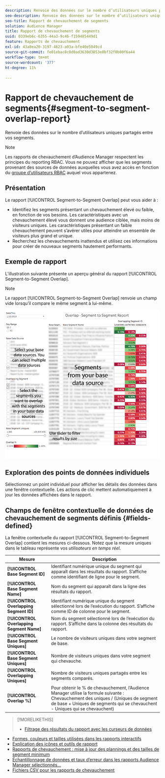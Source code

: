 ```yaml
---
description: Renvoie des données sur le nombre d’utilisateurs uniques partagés entre vos segments.
seo-description: Renvoie des données sur le nombre d’utilisateurs uniques partagés entre vos segments.
seo-title: Rapport de chevauchement de segments
solution: Audience Manager
title: Rapport de chevauchement de segments
uuid: 0339eb6c-6355-44a3-9c46-f159485449d1
feature: Rapports de chevauchement
exl-id: 43a8ea20-3197-4623-a03a-bfe40e5049cd
source-git-commit: fe01ebac8c0d0ad3630d3853e0bf32f0b00f6a44
workflow-type: tm+mt
source-wordcount: '377'
ht-degree: 11%

---
```


# Rapport de chevauchement de segments{#segment-to-segment-overlap-report}

Renvoie des données sur le nombre d’utilisateurs uniques partagés entre vos segments.

>[!NOTE]
>
>Les rapports de chevauchement d’Audience Manager respectent les principes du reporting RBAC. Vous ne pouvez afficher que les segments provenant des sources de données auxquelles vous avez accès en fonction du [groupe d’utilisateurs RBAC](/help/using/features/administration/administration-overview.md) auquel vous appartenez.

<!-- 

c_segment_segment_overlap.xml

 -->

## Présentation

Le rapport [!UICONTROL Segment-to-Segment Overlap] peut vous aider à :

* Identifiez les segments présentant un chevauchement élevé ou faible, en fonction de vos besoins. Les caractéristiques avec un chevauchement élevé vous donnent une audience ciblée, mais moins de visiteurs uniques. Les caractéristiques présentant un faible chevauchement peuvent s’avérer utiles pour atteindre un ensemble de visiteurs plus grand et unique.
* Recherchez les chevauchements inattendus et utilisez ces informations pour créer de nouveaux segments hautement performants.

## Exemple de rapport

L’illustration suivante présente un aperçu général du rapport [!UICONTROL Segment-to-Segment Overlap].

>[!NOTE]
>
>Le rapport [!UICONTROL Segment-to-Segment Overlap] renvoie un champ vide lorsqu’il compare le même segment à lui-même.

![](assets/segment-to-segment-overlap.png)

## Exploration des points de données individuels

Sélectionnez un point individuel pour afficher les détails des données dans une fenêtre contextuelle. Les actions de clic mettent automatiquement à jour les données affichées dans le rapport.

## Champs de fenêtre contextuelle de données de chevauchement de segments définis {#fields-defined}

<!-- 

r_s2s_data_pop.xml

 -->

La fenêtre contextuelle du rapport [!UICONTROL Segment-to-Segment Overlap] contient les mesures ci-dessous. Notez que la mesure uniques dans le tableau représente vos *utilisateurs en temps réel*.

| Mesure | Description |
|---|---|
| **[!UICONTROL Base Segment ID]** | Identifiant numérique unique du segment qui apparaît dans les résultats du rapport. S’affiche comme identifiant de ligne pour le segment. |
| **[!UICONTROL Base Segment Name]** | Nom du segment qui apparaît dans la ligne des résultats du rapport. |
| **[!UICONTROL Overlapping Segment ID]** | Identifiant numérique unique du segment sélectionné lors de l’exécution du rapport. S’affiche comme ID de colonne pour le segment. |
| **[!UICONTROL Overlapping Segment Name]** | Nom du segment sélectionné lors de l’exécution du rapport. S’affiche dans la colonne des résultats du rapport. |
| **[!UICONTROL Base Segment Uniques]** | Le nombre de visiteurs uniques dans votre segment de base. |
| **[!UICONTROL Base Segment Uniques]** | Nombre de visiteurs uniques dans votre segment qui chevauche. |
| **[!UICONTROL Overlapping Uniques]** | Nombre de visiteurs uniques partagés entre les segments comparés. |
| **[!UICONTROL Overlap %]** | Pour obtenir le % de chevauchement, l’Audience Manager utilise la formule suivante : Chevauchement des uniques / (Uniques de segment de base + Uniques de segments qui se chevauchent - Uniques qui se chevauchent) |



>[!MORELIKETHIS]
>
>* [Filtrage des résultats du rapport avec les curseurs de données](../../reporting/dynamic-reports/data-sliders.md)
* [Formes, couleurs et tailles utilisées dans les rapports interactifs](../../reporting/dynamic-reports/interactive-report-technology.md#shapes-colors-sizes)
* [Explication des icônes et outils de rapport](../../reporting/dynamic-reports/interactive-report-technology.md#icons-tools-explained)
* [Rapports de chevauchement : mise à jour des plannings et des tailles de segment minimum](../../reporting/dynamic-reports/overlap-minimum-segment-size.md)
* [Échantillonnage de données et taux d’erreur dans les rapports Audience Manager sélectionnés...](../../reporting/report-sampling.md)
* [Fichiers CSV pour les rapports de chevauchement](../../reporting/dynamic-reports/overlap-csv-files.md)

